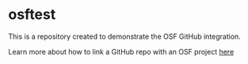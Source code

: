 # osftest
This is a repository created to demonstrate the OSF GitHub integration.

Learn more about how to link a GitHub repo with an OSF project [here](http://help.osf.io/m/addons/l/524149-storage-add-ons#github)
